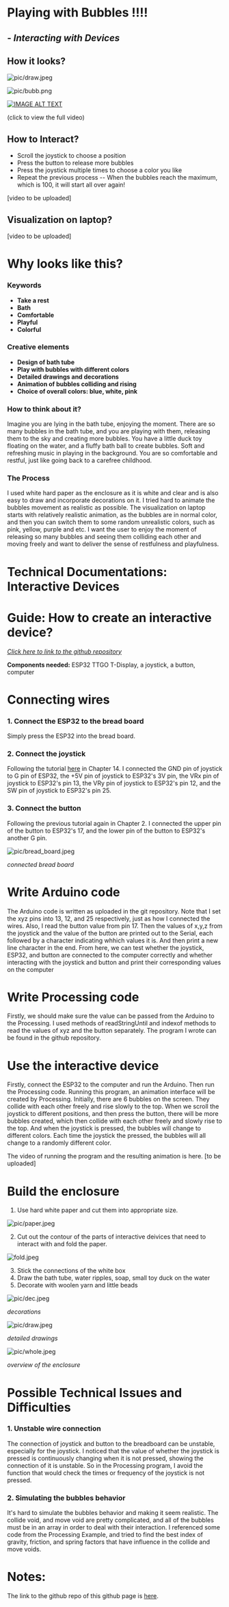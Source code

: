 
# Playing with Bubbles !!!!

## - *Interacting with Devices*

## How it looks?

![pic/draw.jpeg](pic/draw.jpeg)


![pic/bubb.png](pic/bubb.png)

[![IMAGE ALT TEXT](https://img.youtube.com/vi/Ev-FJLkq6SU/0.jpg)](http://www.youtube.com/watch?v=Ev-FJLkq6SU "Go to play with bubbles!")

(click to view the full video)

## How to Interact?
- Scroll the joystick to choose a position
- Press the button to release more bubbles
- Press the joystick multiple times to choose a color you like
- Repeat the previous process -- When the bubbles reach the maximum, which is 100, it will start all over again!

[video to be uploaded]


## Visualization on laptop?

[video to be uploaded]

# Why looks like this?

### Keywords

- **Take a rest**
- **Bath**
- **Comfortable**
- **Playful**
- **Colorful**

### Creative elements

- **Design of bath tube**
- **Play with bubbles with different colors**
- **Detailed drawings and decorations**
- **Animation of bubbles colliding and rising**
- **Choice of overall colors: blue, white, pink**

### How to think about it?
Imagine you are lying in the bath tube, enjoying the moment. There are so many bubbles in the bath tube, and you are playing with them, releasing them to the sky and creating more bubbles. You have a little duck toy floating on the water, and a fluffy bath ball to create bubbles. Soft and refreshing music in playing in the background. You are so comfortable and restful, just like going back to a carefree childhood.

### The Process
I used white hard paper as the enclosure as it is white and clear and is also easy to draw and incorporate decorations on it. I tried hard to animate the bubbles movement as realistic as possible. The visualization on laptop starts with relatively realistic animation, as the bubbles are in normal color, and then you can switch them to some random unrealistic colors, such as pink, yellow, purple and etc. I want the user to enjoy the moment of releasing so many bubbles and seeing them colliding each other and moving freely and want to deliver the sense of restfulness and playfulness. 

# Technical Documentations: Interactive Devices

# Guide: How to create an interactive device?

[*Click here to link to the github repository*](https://github.com/Amandaaa00/Interactive-Devices)

**Components needed:** ESP32 TTGO T-Display, a joystick, a button, computer

# Connecting wires
### 1. Connect the ESP32 to the bread board
Simply press the ESP32 into the bread board.
### 2. Connect the joystick
Following the tutorial [here](https://github.com/Freenove/Freenove_Ultimate_Starter_Kit_for_ESP32/blob/master/C/C_Tutorial.pdf) in Chapter 14. 
I connected the GND pin of joystick to G pin of ESP32, the +5V pin of joystick to ESP32's 3V pin, the VRx pin of joystick to ESP32's pin 13, the VRy pin of joystick to ESP32's pin 12, and the SW pin of joystick to ESP32's pin 25.
### 3. Connect the button
Following the previous tutorial again in Chapter 2.
I connected the upper pin of the button to ESP32's 17, and the lower pin of the button to ESP32's another G pin.

![pic/bread_board.jpeg](pic/bread_board.jpeg)

*connected bread board*

# Write Arduino code
The Arduino code is written as uploaded in the git repository.
Note that I set the xyz pins into 13, 12, and 25 respectively, just as how I connected the wires. Also, I read the button value from pin 17.
Then the values of x,y,z from the joystick and the value of the button are printed out to the Serial, each followed by a character indicating whhich values it is. And then print a new line character in the end.
From here, we can test whether the joystick, ESP32, and button are connected to the computer correctly and whether interacting with the joystick and button and print their corresponding values on the computer
# Write Processing code
Firstly, we should make sure the value can be passed from the Arduino to the Processing. I used methods of readStringUntil and indexof methods to read the values of xyz and the button separately. The program I wrote can be found in the github repository.
# Use the interactive device
Firstly, connect the ESP32 to the computer and run the Arduino. Then run the Processing code.
Running this program, an animation interface will be created by Processing. Initially, there are 6 bubbles on the screen. They collide with each other freely and rise slowly to the top. When we scroll the joystick to different positions, and then press the button, there will be more bubbles created, which then collide with each other freely and slowly rise to the top. And when the joystick is pressed, the bubbles will change to different colors. Each time the joystick the pressed, the bubbles will all change to a randomly different color. 

The video of running the program and the resulting animation is here.
[to be uploaded]

# Build the enclosure
1. Use hard white paper and cut them into appropriate size.

![pic/paper.jpeg](pic/paper.jpeg)

2. Cut out the contour of the parts of interactive deivices that need to interact with and fold the paper.

![fold.jpeg](fold.jpeg)

3. Stick the connections of the white box
4. Draw the bath tube, water ripples, soap, small toy duck on the water
5. Decorate with woolen yarn and little beads

![pic/dec.jpeg](pic/dec.jpeg)

*decorations*

![pic/draw.jpeg](pic/draw.jpeg)

*detailed drawings*

![pic/whole.jpeg](pic/whole.jpeg)

*overview of the enclosure*

# Possible Technical Issues and Difficulties
### 1. Unstable wire connection
The connection of joystick and button to the breadboard can be unstable, especially for the joystick. I noticed that the value of whether the joystick is pressed is continuously changing when it is not pressed, showing the connection of it is unstable. So in the Processing program, I avoid the function that would check the times or frequency of the joystick is not pressed.
### 2. Simulating the bubbles behavior
It's hard to simulate the bubbles behavior and making it seem realistic. The collide void, and move void are pretty complicated, and all of the bubbles must be in an array in order to deal with their interaction. I referenced some code from the Processing Example, and tried to find the best index of gravity, friction, and spring factors that have influence in the collide and move voids.

# Notes:
The link to the github repo of this github page is [here](https://github.com/Amandaaa00/Amandaaa00.github.io).
